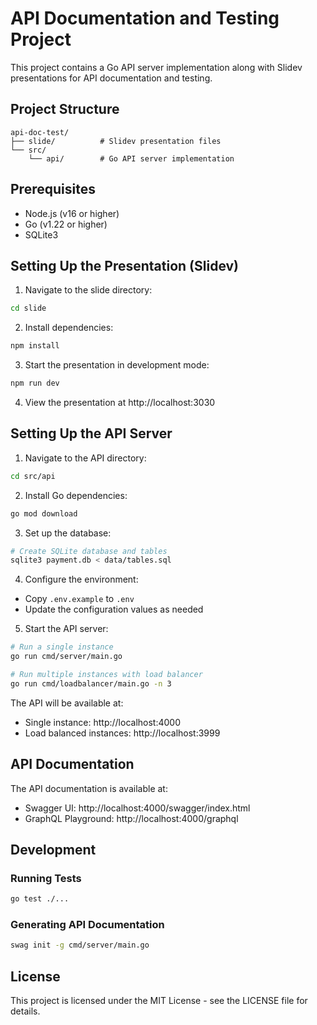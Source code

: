 # API Documentation and Testing Project

This project contains a Go API server implementation along with Slidev presentations for API documentation and testing.

## Project Structure

```
api-doc-test/
├── slide/          # Slidev presentation files
└── src/
    └── api/        # Go API server implementation
```

## Prerequisites

- Node.js (v16 or higher)
- Go (v1.22 or higher)
- SQLite3

## Setting Up the Presentation (Slidev)

1. Navigate to the slide directory:
```bash
cd slide
```

2. Install dependencies:
```bash
npm install
```

3. Start the presentation in development mode:
```bash
npm run dev
```

4. View the presentation at http://localhost:3030

## Setting Up the API Server

1. Navigate to the API directory:
```bash
cd src/api
```

2. Install Go dependencies:
```bash
go mod download
```

3. Set up the database:
```bash
# Create SQLite database and tables
sqlite3 payment.db < data/tables.sql
```

4. Configure the environment:
- Copy `.env.example` to `.env`
- Update the configuration values as needed

5. Start the API server:
```bash
# Run a single instance
go run cmd/server/main.go

# Run multiple instances with load balancer
go run cmd/loadbalancer/main.go -n 3
```

The API will be available at:
- Single instance: http://localhost:4000
- Load balanced instances: http://localhost:3999

## API Documentation

The API documentation is available at:
- Swagger UI: http://localhost:4000/swagger/index.html
- GraphQL Playground: http://localhost:4000/graphql

## Development

### Running Tests
```bash
go test ./...
```

### Generating API Documentation
```bash
swag init -g cmd/server/main.go
```

## License

This project is licensed under the MIT License - see the LICENSE file for details.
